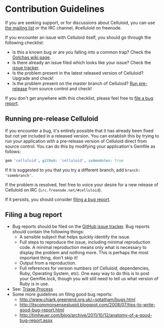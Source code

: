 # Contribution Guidelines

If you are seeking support, or for discussions about Celluloid, you can use [the mailing list](http://groups.google.com/group/celluloid-ruby) or the IRC channel, #celluloid on freenode.

If you encounter an issue with Celluloid itself, you should go through the following checklist:

* Is this a known bug or are you falling into a common trap? Check the [Gotchas wiki page](https://github.com/celluloid/celluloid/wiki/Gotchas).
* Is there already an issue filed which looks like your issue? Check the [issue tracker](https://github.com/celluloid/celluloid/issues).
* Is the problem present in the latest released version of Celluloid? Upgrade and check!
* Is the problem present on the master branch of Celluloid? [Run pre-release](#running-pre-release-celluloid) from source control and check!

If you don't get anywhere with this checklist, please feel free to [file a bug report](#filing-a-bug-report).

## Running pre-release Celluloid

If you encounter a bug, it's entirely possible that it has already been fixed but not yet included in a released version. You can establish this by trying to run your application with a pre-release version of Celluloid direct from source control. You can do this by modifying your application's Gemfile as follows:

```ruby
gem 'celluloid', github: 'celluloid', submodules: true
```

If it is suggested to you that you try a different branch, add `branch: 'somebranch'`.

If the problem is resolved, feel free to voice your desire for a new release of Celluloid on IRC (`irc.freenode.net/#celluloid`). 

If it persists, you should consider [filing a bug report](#filing-a-bug-report).

## Filing a bug report

* Bug reports should be filed on the [GitHub issue tracker](https://github.com/celluloid/celluloid/issues). Bug reports should contain the following things:
  * A sensible subject that helps quickly identify the issue.
  * Full steps to reproduce the issue, including minimal reproduction code. A minimal reproduction means only what is necessary to display the problem and nothing more. This is perhaps the most important thing, don't skip it!
  * Output from a reproduction.
  * Full references for version numbers (of Celluloid, dependencies, Ruby, Operating System, etc). One easy way to do this is to post your Gemfile.lock, though you will still need to tell us what version of Ruby is in use.
* See: [Triage Process](https://github.com/celluloid/celluloid/wiki/Triage-Process)
* Some more guidelines on filing good bug reports:
  * http://www.chiark.greenend.org.uk/~sgtatham/bugs.html
  * http://itscommonsensestupid.blogspot.com/2008/07/tips-to-write-good-bug-report.html
  * http://timheuer.com/blog/archive/2011/10/12/anatomy-of-a-good-bug-report.aspx
